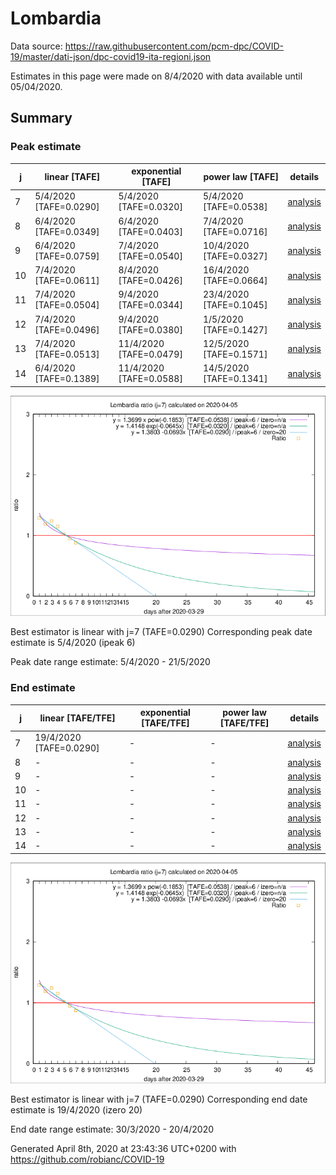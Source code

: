 # Lombardia


Data source: https://raw.githubusercontent.com/pcm-dpc/COVID-19/master/dati-json/dpc-covid19-ita-regioni.json

Estimates in this page were made on 8/4/2020 with data available until 05/04/2020.


## Summary 

### Peak estimate 
|j|linear [TAFE]|exponential [TAFE]|power law [TAFE]|details|
|---|----|-----------|---------|-------|
|7|5/4/2020 [TAFE=0.0290]|5/4/2020 [TAFE=0.0320]|5/4/2020 [TAFE=0.0538]|[analysis](COVID-19_lombardia_j7_2020-04-05.md)|
|8|6/4/2020 [TAFE=0.0349]|6/4/2020 [TAFE=0.0403]|7/4/2020 [TAFE=0.0716]|[analysis](COVID-19_lombardia_j8_2020-04-05.md)|
|9|6/4/2020 [TAFE=0.0759]|7/4/2020 [TAFE=0.0540]|10/4/2020 [TAFE=0.0327]|[analysis](COVID-19_lombardia_j9_2020-04-05.md)|
|10|7/4/2020 [TAFE=0.0611]|8/4/2020 [TAFE=0.0426]|16/4/2020 [TAFE=0.0664]|[analysis](COVID-19_lombardia_j10_2020-04-05.md)|
|11|7/4/2020 [TAFE=0.0504]|9/4/2020 [TAFE=0.0344]|23/4/2020 [TAFE=0.1045]|[analysis](COVID-19_lombardia_j11_2020-04-05.md)|
|12|7/4/2020 [TAFE=0.0496]|9/4/2020 [TAFE=0.0380]|1/5/2020 [TAFE=0.1427]|[analysis](COVID-19_lombardia_j12_2020-04-05.md)|
|13|7/4/2020 [TAFE=0.0513]|11/4/2020 [TAFE=0.0479]|12/5/2020 [TAFE=0.1571]|[analysis](COVID-19_lombardia_j13_2020-04-05.md)|
|14|6/4/2020 [TAFE=0.1389]|11/4/2020 [TAFE=0.0588]|14/5/2020 [TAFE=0.1341]|[analysis](COVID-19_lombardia_j14_2020-04-05.md)|

![best peak estimate](COVID-19_lombardia_j7_2020-04-05.png)

Best estimator is linear with j=7 (TAFE=0.0290)
Corresponding peak date estimate is 5/4/2020 (ipeak 6)


Peak date range estimate: 5/4/2020 - 21/5/2020

### End estimate 
|j|linear [TAFE/TFE]|exponential [TAFE/TFE]|power law [TAFE/TFE]|details|
|---|----|-----------|---------|-------|
|7|19/4/2020 [TAFE=0.0290]|-|-|[analysis](COVID-19_lombardia_j7_2020-04-05.md)|
|8|-|-|-|[analysis](COVID-19_lombardia_j8_2020-04-05.md)|
|9|-|-|-|[analysis](COVID-19_lombardia_j9_2020-04-05.md)|
|10|-|-|-|[analysis](COVID-19_lombardia_j10_2020-04-05.md)|
|11|-|-|-|[analysis](COVID-19_lombardia_j11_2020-04-05.md)|
|12|-|-|-|[analysis](COVID-19_lombardia_j12_2020-04-05.md)|
|13|-|-|-|[analysis](COVID-19_lombardia_j13_2020-04-05.md)|
|14|-|-|-|[analysis](COVID-19_lombardia_j14_2020-04-05.md)|

![best zero estimate](COVID-19_lombardia_j7_2020-04-05.png)

Best estimator is linear with j=7 (TAFE=0.0290)
Corresponding end date estimate is 19/4/2020 (izero 20)


End date range estimate: 30/3/2020 - 20/4/2020

Generated April 8th, 2020 at 23:43:36 UTC+0200 with https://github.com/robianc/COVID-19

